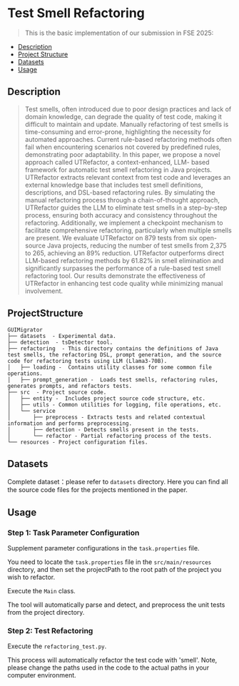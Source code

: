 # Test Smell Refactoring
> This is the basic implementation of our submission in FSE 2025:
- [Description](#Description)
- [Project Structure](#ProjectStructure)
- [Datasets](#Datasets)
- [Usage](#Usage)


## Description
> Test smells, often introduced due to poor design practices and lack of domain knowledge, can degrade
the quality of test code, making it difficult to maintain and update. Manually refactoring of test smells is
time-consuming and error-prone, highlighting the necessity for automated approaches. Current rule-based
refactoring methods often fail when encountering scenarios not covered by predefined rules, demonstrating
poor adaptability. In this paper, we propose a novel approach called UTRefactor, a context-enhanced, LLM-
based framework for automatic test smell refactoring in Java projects. UTRefactor extracts relevant context
from test code and leverages an external knowledge base that includes test smell definitions, descriptions,
and DSL-based refactoring rules. By simulating the manual refactoring process through a chain-of-thought
approach, UTRefactor guides the LLM to eliminate test smells in a step-by-step process, ensuring both
accuracy and consistency throughout the refactoring. Additionally, we implement a checkpoint mechanism to
facilitate comprehensive refactoring, particularly when multiple smells are present. We evaluate UTRefactor
on 879 tests from six open-source Java projects, reducing the number of test smells from 2,375 to 265,
achieving an 89% reduction. UTRefactor outperforms direct LLM-based refactoring methods by 61.82% in
smell elimination and significantly surpasses the performance of a rule-based test smell refactoring tool. Our
results demonstrate the effectiveness of UTRefactor in enhancing test code quality while minimizing manual
involvement.
## ProjectStructure
```
GUIMigrator
├── datasets  - Experimental data.
├── detection  - tsDetector tool.
├── refactoring  - This directory contains the definitions of Java test smells, the refactoring DSL, prompt generation, and the source code for refactoring tests using LLM (Llama3-70B).
│   ├── loading -  Contains utility classes for some common file operations.
│   ├── prompt_generation -  Loads test smells, refactoring rules, generates prompts, and refactors tests.
├── src  - Project source code.
│   ├── entity -  Includes project source code structure, etc.
│   ├── utils - Common utilities for logging, file operations, etc.
│   └── service
│       ├── preprocess - Extracts tests and related contextual information and performs preprocessing. 
│       ├── detection - Detects smells present in the tests. 
│       └── refactor - Partial refactoring process of the tests.
└── resources - Project configuration files.
```

##  Datasets
Complete dataset：please refer to `datasets` directory.
Here you can find all the source code files for the projects mentioned in the paper.

##  Usage
### Step 1: Task Parameter Configuration
Supplement parameter configurations in the `task.properties` file.

You need to locate the `task.properties` file in the `src/main/resources` directory, and then set the projectPath to the root path of the project you wish to refactor.

Execute the `Main` class.

The tool will automatically parse and detect, and preprocess the unit tests from the project directory.


### Step 2: Test Refactoring
Execute the `refactoring_test.py`.

This process will automatically refactor the test code with 'smell'. Note, please change the paths used in the code to the actual paths in your computer environment.

